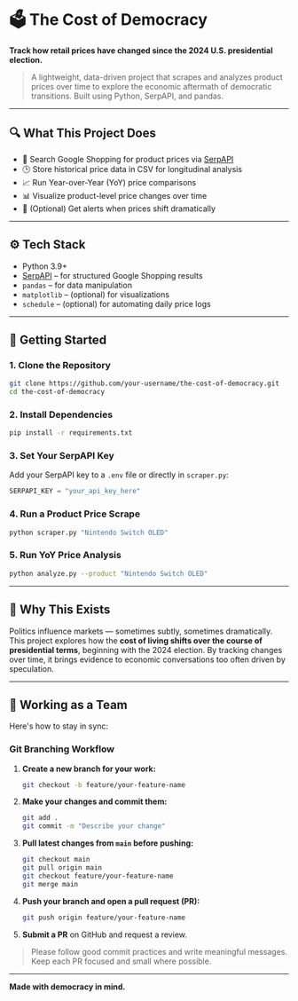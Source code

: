 # 🗳️ The Cost of Democracy

**Track how retail prices have changed since the 2024 U.S. presidential election.**

> A lightweight, data-driven project that scrapes and analyzes product prices over time to explore the economic aftermath of democratic transitions. Built using Python, SerpAPI, and pandas.

---

## 🔍 What This Project Does

- 🔎 Search Google Shopping for product prices via [SerpAPI](https://serpapi.com)
- 🕒 Store historical price data in CSV for longitudinal analysis
- 📈 Run Year-over-Year (YoY) price comparisons
- 📊 Visualize product-level price changes over time
- 🔔 (Optional) Get alerts when prices shift dramatically

---

## ⚙️ Tech Stack

- Python 3.9+
- [SerpAPI](https://serpapi.com/) – for structured Google Shopping results
- `pandas` – for data manipulation
- `matplotlib` – (optional) for visualizations
- `schedule` – (optional) for automating daily price logs

---

## 🚀 Getting Started

### 1. Clone the Repository
```bash
git clone https://github.com/your-username/the-cost-of-democracy.git
cd the-cost-of-democracy
```

### 2. Install Dependencies
```bash
pip install -r requirements.txt
```

### 3. Set Your SerpAPI Key
Add your SerpAPI key to a `.env` file or directly in `scraper.py`:
```python
SERPAPI_KEY = "your_api_key_here"
```

### 4. Run a Product Price Scrape
```bash
python scraper.py "Nintendo Switch OLED"
```

### 5. Run YoY Price Analysis
```bash
python analyze.py --product "Nintendo Switch OLED"
```

---

## 🧠 Why This Exists

Politics influence markets — sometimes subtly, sometimes dramatically. This project explores how the **cost of living shifts over the course of presidential terms**, beginning with the 2024 election. By tracking changes over time, it brings evidence to economic conversations too often driven by speculation.

---

## 🤝 Working as a Team

Here's how to stay in sync:

### Git Branching Workflow

1. **Create a new branch for your work:**
   ```bash
   git checkout -b feature/your-feature-name
   ```

2. **Make your changes and commit them:**
   ```bash
   git add .
   git commit -m "Describe your change"
   ```

3. **Pull latest changes from `main` before pushing:**
   ```bash
   git checkout main
   git pull origin main
   git checkout feature/your-feature-name
   git merge main
   ```

4. **Push your branch and open a pull request (PR):**
   ```bash
   git push origin feature/your-feature-name
   ```

5. **Submit a PR** on GitHub and request a review.

> Please follow good commit practices and write meaningful messages. Keep each PR focused and small where possible.

---

**Made with democracy in mind.**
